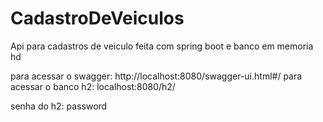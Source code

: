 # CadastroDeVeiculos

Api para cadastros de veiculo feita com spring boot e banco em memoria hd

para acessar o swagger: http://localhost:8080/swagger-ui.html#/
para acessar o banco h2: localhost:8080/h2/

senha do h2: password
